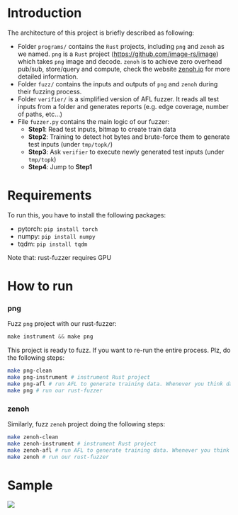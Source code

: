 # Introduction

The architecture of this project is briefly described as following:

- Folder `programs/` contains the `Rust` projects, including `png` and `zenoh` as we named. `png` is a `Rust` project (https://github.com/image-rs/image) which takes `png` image and decode. `zenoh` is to achieve zero overhead pub/sub, store/query and compute, check the website [zenoh.io](http://zenoh.io/) for more detailed information. 
- Folder `fuzz/` contains the inputs and outputs of `png` and `zenoh` during their fuzzing process.
- Folder `verifier/` is a simplified version of AFL fuzzer. It reads all test inputs from a folder and generates reports (e.g. edge coverage, number of paths, etc...)
- File `fuzzer.py` contains the main logic of our fuzzer:
  - **Step1**: Read test inputs, bitmap to create train data
  - **Step2**: Training to detect hot bytes and brute-force them to generate test inputs (under `tmp/topk/`)
  - **Step3**: Ask `verifier` to execute newly generated test inputs (under `tmp/topk`)
  - **Step4**: Jump to **Step1**
  
# Requirements

To run this, you have to install the following packages:

- pytorch: ```pip install torch```
- numpy: ```pip install numpy```
- tqdm: ```pip install tqdm```

Note that: rust-fuzzer requires GPU

# How to run
### png
Fuzz `png` project with our rust-fuzzer:
```javascript
make instrument && make png
```

This project is ready to fuzz. If you want to re-run the entire process. Plz, do the following steps:

```bash
make png-clean
make png-instrument # instrument Rust project
make png-afl # run AFL to generate training data. Whenever you think data is sufficient, stop AFL
make png # run our rust-fuzzer

```

### zenoh

Similarly, fuzz `zenoh` project doing the following steps:

```bash
make zenoh-clean
make zenoh-instrument # instrument Rust project
make zenoh-afl # run AFL to generate training data. Whenever you think data is sufficient, stop AFL
make zenoh # run our rust-fuzzer
``` 

# Sample
![](https://s8.gifyu.com/images/ezgif-6-28948025d975.gif)
